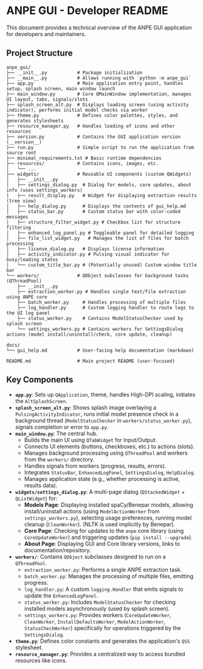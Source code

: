 # ANPE GUI - Developer README

This document provides a technical overview of the ANPE GUI application for developers and maintainers.

## Project Structure

```
anpe_gui/
├── __init__.py           # Package initialization
├── __main__.py           # Allows running with `python -m anpe_gui`
├── app.py                # Main application entry point, handles setup, splash screen, main window launch
├── main_window.py        # Core QMainWindow implementation, manages UI layout, tabs, signals/slots
├── splash_screen_alt.py  # Displays loading screen (using activity indicator), performs initial model checks via worker
├── theme.py              # Defines color palettes, styles, and generates stylesheets
├── resource_manager.py   # Handles loading of icons and other resources
├── version.py            # Contains the GUI application version (__version__)
├── run.py                # Simple script to run the application from source root
├── minimal_requirements.txt # Basic runtime dependencies
├── resources/            # Contains icons, images, etc.
│   └── ...
├── widgets/              # Reusable UI components (custom QWidgets)
│   ├── __init__.py
│   ├── settings_dialog.py  # Dialog for models, core updates, about info (uses settings_workers)
│   ├── result_display.py   # Widget for displaying extraction results (tree view)
│   ├── help_dialog.py      # Displays the contents of gui_help.md
│   ├── status_bar.py       # Custom status bar with color-coded messages
│   ├── structure_filter_widget.py # Checkbox list for structure filtering
│   ├── enhanced_log_panel.py # Toggleable panel for detailed logging
│   ├── file_list_widget.py   # Manages the list of files for batch processing
│   ├── license_dialog.py   # Displays license information
│   ├── activity_indicator.py # Pulsing visual indicator for busy/loading states
│   └── custom_title_bar.py # (Potentially unused) Custom window title bar
└── workers/              # QObject subclasses for background tasks (QThreadPool)
    ├── __init__.py
    ├── extraction_worker.py # Handles single text/file extraction using ANPE core
    ├── batch_worker.py     # Handles processing of multiple files
    ├── log_handler.py      # Custom logging handler to route logs to the UI log panel
    ├── status_worker.py    # Contains ModelStatusChecker used by splash screen
    └── settings_workers.py # Contains workers for SettingsDialog actions (model install/uninstall/check, core update, cleanup)

docs/
└── gui_help.md           # User-facing help documentation (markdown)

README.md                 # Main project README (user-focused)
```

## Key Components

*   **`app.py`**: Sets up `QApplication`, theme, handles High-DPI scaling, initiates the `AltSplashScreen`.
*   **`splash_screen_alt.py`**: Shows splash image overlaying a `PulsingActivityIndicator`, runs initial model presence check in a background thread (`ModelStatusChecker` in `workers/status_worker.py`), signals completion or error to `app.py`.
*   **`main_window.py`**: The central hub. 
    *   Builds the main UI using `QTabWidget` for Input/Output.
    *   Connects UI elements (buttons, checkboxes, etc.) to actions (slots).
    *   Manages background processing using `QThreadPool` and workers from the `workers/` directory.
    *   Handles signals from workers (progress, results, errors).
    *   Integrates `StatusBar`, `EnhancedLogPanel`, `SettingsDialog`, `HelpDialog`.
    *   Manages application state (e.g., whether processing is active, results data).
*   **`widgets/settings_dialog.py`**: A multi-page dialog (`QStackedWidget` + `QListWidget`) for:
    *   **Models Page**: Displaying installed spaCy/Benepar models, allowing install/uninstall actions (using `ModelActionWorker` from `settings_workers.py`), selecting usage preferences, running model cleanup (`CleanWorker`). (NLTK is used implicitly by Benepar).
    *   **Core Page**: Checking for updates to the `anpe` core library (using `CoreUpdateWorker`) and triggering updates (`pip install --upgrade`).
    *   **About Page**: Displaying GUI and Core library versions, links to documentation/repository.
*   **`workers/`**: Contains `QObject` subclasses designed to run on a `QThreadPool`.
    *   `extraction_worker.py`: Performs a single ANPE extraction task.
    *   `batch_worker.py`: Manages the processing of multiple files, emitting progress.
    *   `log_handler.py`: A custom `logging.Handler` that emits signals to update the `EnhancedLogPanel`.
    *   `status_worker.py`: Includes `ModelStatusChecker` for checking installed models asynchronously (used by splash screen).
    *   `settings_workers.py`: Provides workers (`CoreUpdateWorker`, `CleanWorker`, `InstallDefaultsWorker`, `ModelActionWorker`, `StatusCheckWorker`) specifically for operations triggered by the `SettingsDialog`.
*   **`theme.py`**: Defines color constants and generates the application's `QSS` stylesheet.
*   **`resource_manager.py`**: Provides a centralized way to access bundled resources like icons.